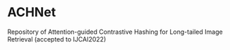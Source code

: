 # ACHNet
Repository of Attention-guided Contrastive Hashing for Long-tailed Image Retrieval (accepted to IJCAI2022)
